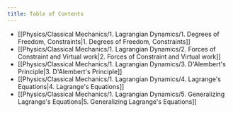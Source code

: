 ```yaml
---
title: Table of Contents
---
```

- [[Physics/Classical Mechanics/1. Lagrangian Dynamics/1. Degrees of Freedom, Constraints|1. Degrees of Freedom, Constraints]]
- [[Physics/Classical Mechanics/1. Lagrangian Dynamics/2. Forces of Constraint and Virtual work|2. Forces of Constraint and Virtual work]]
- [[Physics/Classical Mechanics/1. Lagrangian Dynamics/3. D'Alembert's Principle|3. D'Alembert's Principle]]
- [[Physics/Classical Mechanics/1. Lagrangian Dynamics/4. Lagrange's Equations|4. Lagrange's Equations]]
- [[Physics/Classical Mechanics/1. Lagrangian Dynamics/5. Generalizing Lagrange's Equations|5. Generalizing Lagrange's Equations]]